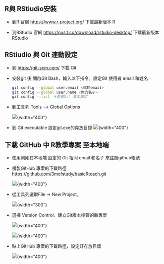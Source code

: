 ## R與 RStiudio安裝

-   到R 官網 <https://www.r-project.org/> 下載最新版本 R

-   到RStudio 官網 <https://posit.co/download/rstudio-desktop/> 下載最新版本 RStudio

## RStiudio 與 Git 連動設定

-   到 <https://git-scm.com/> 下載 Git

-   安裝git 後 開啟Git Bash，輸入以下指令，設定Git 使用者 email 和姓名

    ``` bash
    git config --global user.email <你的email>
    git config --global user.name <你的名子>    
    git config --list  #查看Git 基本設定
    ```

-   到工具列 Tools --\> Global Options

    ![](https://i.postimg.cc/YCWm1NQ6/1-1.png){width="400"}

-   到 Git executable 設定git.exe的存放目錄 ![](https://i.postimg.cc/c4NQXb4D/1-2.png){width="400"}

## 下載 GitHub 中 R教學專案 至本地端

-   使用剛剛在本地端 設定的 Git 相同 email 和名子 來註冊github帳號

-   複製GitHub 專案的下載路徑 <https://github.com/3mofstudy/basicRteach.git>

    ![](https://i.postimg.cc/HkYvPxsP/screenshot-4.png){width="400"}

-   從工具列選取File -\> New Project。

    ![](https://i.postimg.cc/hts1m1vF/2-1.png){width="300"}

-   選擇 Version Control，建立Git版本控管的新專案

    ![](https://i.postimg.cc/nzGFVrT1/2-2.png){width="400"}

    ![](https://i.postimg.cc/CLgw5jmB/1-4.png){width="400"}

-   貼上GitHub 專案的下載路徑，設定好存放目錄

    ![](https://i.postimg.cc/pXGc4vhW/1-5.png){width="400"}
